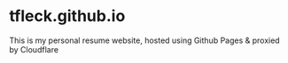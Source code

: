 # tfleck.github.io
This is my personal resume website, hosted using Github Pages & proxied by Cloudflare
